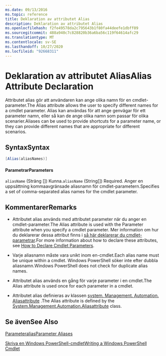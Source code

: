 ```yaml
---
ms.date: 09/13/2016
ms.topic: reference
title: Deklaration av attributet Alias
description: Deklaration av attributet Alias
ms.openlocfilehash: f2fe49578da2c795643b1f80fa44deefe1dbff09
ms.sourcegitcommit: 488a940c7c828820b36a6ba56c119f64614afc29
ms.translationtype: MT
ms.contentlocale: sv-SE
ms.lasthandoff: 10/27/2020
ms.locfileid: "92668311"
---
```

# <a name="alias-attribute-declaration"></a><span data-ttu-id="30a86-103">Deklaration av attributet Alias</span><span class="sxs-lookup"><span data-stu-id="30a86-103">Alias Attribute Declaration</span></span>

<span data-ttu-id="30a86-104">Attributet alias gör att användaren kan ange olika namn för en cmdlet-parameter.</span><span class="sxs-lookup"><span data-stu-id="30a86-104">The Alias attribute allows the user to specify different names for a cmdlet parameter.</span></span> <span data-ttu-id="30a86-105">Alias kan användas för att ange genvägar för ett parameter namn, eller så kan de ange olika namn som passar för olika scenarier.</span><span class="sxs-lookup"><span data-stu-id="30a86-105">Aliases can be used to provide shortcuts for a parameter name, or they can provide different names that are appropriate for different scenarios.</span></span>

## <a name="syntax"></a><span data-ttu-id="30a86-106">Syntax</span><span class="sxs-lookup"><span data-stu-id="30a86-106">Syntax</span></span>

```csharp
[Alias(aliasNames)]
```

#### <a name="parameters"></a><span data-ttu-id="30a86-107">Parametrar</span><span class="sxs-lookup"><span data-stu-id="30a86-107">Parameters</span></span>

<span data-ttu-id="30a86-108">`aliasName` (Sträng []) Kunna.</span><span class="sxs-lookup"><span data-stu-id="30a86-108">`aliasName` (String[]) Required.</span></span> <span data-ttu-id="30a86-109">Anger en uppsättning kommaavgränsade aliasnamn för cmdlet-parametern.</span><span class="sxs-lookup"><span data-stu-id="30a86-109">Specifies a set of comma-separated alias names for the cmdlet parameter.</span></span>

## <a name="remarks"></a><span data-ttu-id="30a86-110">Kommentarer</span><span class="sxs-lookup"><span data-stu-id="30a86-110">Remarks</span></span>

- <span data-ttu-id="30a86-111">Attributet alias används med attributet parameter när du anger en cmdlet-parameter.</span><span class="sxs-lookup"><span data-stu-id="30a86-111">The Alias attribute is used with the Parameter attribute when you specify a cmdlet parameter.</span></span> <span data-ttu-id="30a86-112">Mer information om hur du deklarerar dessa attribut finns i [så här deklarerar du cmdlet-parametrar](./how-to-declare-cmdlet-parameters.md).</span><span class="sxs-lookup"><span data-stu-id="30a86-112">For more information about how to declare these attributes, see [How to Declare Cmdlet Parameters](./how-to-declare-cmdlet-parameters.md).</span></span>

- <span data-ttu-id="30a86-113">Varje aliasnamn måste vara unikt inom en-cmdlet.</span><span class="sxs-lookup"><span data-stu-id="30a86-113">Each alias name must be unique within a cmdlet.</span></span> <span data-ttu-id="30a86-114">Windows PowerShell söker inte efter dubbla aliasnamn.</span><span class="sxs-lookup"><span data-stu-id="30a86-114">Windows PowerShell does not check for duplicate alias names.</span></span>

- <span data-ttu-id="30a86-115">Attributet alias används en gång för varje parameter i en cmdlet.</span><span class="sxs-lookup"><span data-stu-id="30a86-115">The Alias attribute is used once for each parameter in a cmdlet.</span></span>

- <span data-ttu-id="30a86-116">Attributet alias definieras av klassen [system. Management. Automation. Aliasattribute](/dotnet/api/System.Management.Automation.AliasAttribute) .</span><span class="sxs-lookup"><span data-stu-id="30a86-116">The Alias attribute is defined by the [System.Management.Automation.Aliasattribute](/dotnet/api/System.Management.Automation.AliasAttribute) class.</span></span>

## <a name="see-also"></a><span data-ttu-id="30a86-117">Se även</span><span class="sxs-lookup"><span data-stu-id="30a86-117">See Also</span></span>

[<span data-ttu-id="30a86-118">Parameteralias</span><span class="sxs-lookup"><span data-stu-id="30a86-118">Parameter Aliases</span></span>](./parameter-aliases.md)

[<span data-ttu-id="30a86-119">Skriva en Windows PowerShell-cmdlet</span><span class="sxs-lookup"><span data-stu-id="30a86-119">Writing a Windows PowerShell Cmdlet</span></span>](./writing-a-windows-powershell-cmdlet.md)
